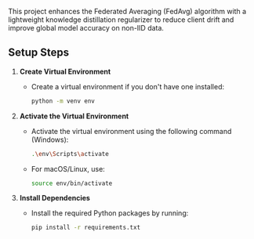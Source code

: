 
This project enhances the Federated Averaging (FedAvg) algorithm with a lightweight knowledge distillation regularizer to reduce client drift and improve global model accuracy on non-IID data.

## Setup Steps

1.  **Create Virtual Environment**
    -   Create a virtual environment if you don't have one installed:
        ```bash
        python -m venv env
        ```

2. **Activate the Virtual Environment**
    -   Activate the virtual environment using the following command (Windows):
        ```bash
        .\env\Scripts\activate
        ```
    -   For macOS/Linux, use:
        ```bash
        source env/bin/activate
        ```
        
3. **Install Dependencies**
    -   Install the required Python packages by running:
        ```bash
        pip install -r requirements.txt
